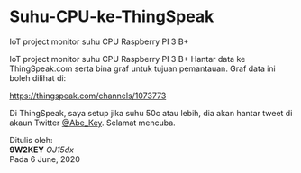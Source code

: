# Suhu-CPU-ke-ThingSpeak
IoT project monitor suhu CPU Raspberry PI 3 B+

IoT project monitor suhu CPU Raspberry PI 3 B+
Hantar data ke ThingSpeak.com serta bina graf untuk tujuan pemantauan.
Graf data ini boleh dilihat di:

https://thingspeak.com/channels/1073773

Di ThingSpeak, saya setup jika suhu 50c atau lebih, dia akan hantar tweet di akaun Twitter <a href="https://twitter.com/abe_key">@Abe_Key</a>. Selamat mencuba.
<p>
Ditulis oleh:
<br>
<b>9W2KEY</b> <i>OJ15dx</i>
<br>
Pada 6 June, 2020
